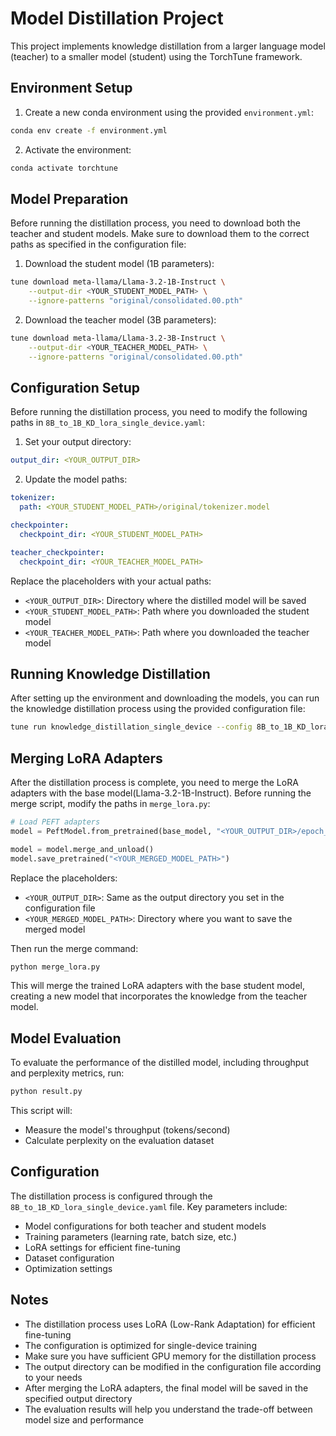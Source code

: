 # Model Distillation Project

This project implements knowledge distillation from a larger language model (teacher) to a smaller model (student) using the TorchTune framework.

## Environment Setup

1. Create a new conda environment using the provided `environment.yml`:

```bash
conda env create -f environment.yml
```

2. Activate the environment:

```bash
conda activate torchtune
```

## Model Preparation

Before running the distillation process, you need to download both the teacher and student models. Make sure to download them to the correct paths as specified in the configuration file:

1. Download the student model (1B parameters):

```bash
tune download meta-llama/Llama-3.2-1B-Instruct \
    --output-dir <YOUR_STUDENT_MODEL_PATH> \
    --ignore-patterns "original/consolidated.00.pth"
```

2. Download the teacher model (3B parameters):

```bash
tune download meta-llama/Llama-3.2-3B-Instruct \
    --output-dir <YOUR_TEACHER_MODEL_PATH> \
    --ignore-patterns "original/consolidated.00.pth"
```

## Configuration Setup

Before running the distillation process, you need to modify the following paths in `8B_to_1B_KD_lora_single_device.yaml`:

1. Set your output directory:

```yaml
output_dir: <YOUR_OUTPUT_DIR>
```

2. Update the model paths:

```yaml
tokenizer:
  path: <YOUR_STUDENT_MODEL_PATH>/original/tokenizer.model

checkpointer:
  checkpoint_dir: <YOUR_STUDENT_MODEL_PATH>

teacher_checkpointer:
  checkpoint_dir: <YOUR_TEACHER_MODEL_PATH>
```

Replace the placeholders with your actual paths:

- `<YOUR_OUTPUT_DIR>`: Directory where the distilled model will be saved
- `<YOUR_STUDENT_MODEL_PATH>`: Path where you downloaded the student model
- `<YOUR_TEACHER_MODEL_PATH>`: Path where you downloaded the teacher model

## Running Knowledge Distillation

After setting up the environment and downloading the models, you can run the knowledge distillation process using the provided configuration file:

```bash
tune run knowledge_distillation_single_device --config 8B_to_1B_KD_lora_single_device.yaml
```

## Merging LoRA Adapters

After the distillation process is complete, you need to merge the LoRA adapters with the base model(Llama-3.2-1B-Instruct). Before running the merge script, modify the paths in `merge_lora.py`:

```python
# Load PEFT adapters
model = PeftModel.from_pretrained(base_model, "<YOUR_OUTPUT_DIR>/epoch_0")

model = model.merge_and_unload()
model.save_pretrained("<YOUR_MERGED_MODEL_PATH>")
```

Replace the placeholders:

- `<YOUR_OUTPUT_DIR>`: Same as the output directory you set in the configuration file
- `<YOUR_MERGED_MODEL_PATH>`: Directory where you want to save the merged model

Then run the merge command:

```bash
python merge_lora.py
```

This will merge the trained LoRA adapters with the base student model, creating a new model that incorporates the knowledge from the teacher model.

## Model Evaluation

To evaluate the performance of the distilled model, including throughput and perplexity metrics, run:

```bash
python result.py
```

This script will:

- Measure the model's throughput (tokens/second)
- Calculate perplexity on the evaluation dataset

## Configuration

The distillation process is configured through the `8B_to_1B_KD_lora_single_device.yaml` file. Key parameters include:

- Model configurations for both teacher and student models
- Training parameters (learning rate, batch size, etc.)
- LoRA settings for efficient fine-tuning
- Dataset configuration
- Optimization settings

## Notes

- The distillation process uses LoRA (Low-Rank Adaptation) for efficient fine-tuning
- The configuration is optimized for single-device training
- Make sure you have sufficient GPU memory for the distillation process
- The output directory can be modified in the configuration file according to your needs
- After merging the LoRA adapters, the final model will be saved in the specified output directory
- The evaluation results will help you understand the trade-off between model size and performance
